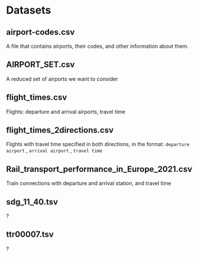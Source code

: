 # Datasets

## airport-codes.csv
A file that contains airports, their codes, and other information about them.

## AIRPORT_SET.csv
A reduced set of airports we want to consider

## flight_times.csv
Flights: departure and arrival airports, travel time

## flight_times_2directions.csv
Flights with travel time specified in both directions, in the format:
`departure airport` , `arrival airport` , `travel time`

## Rail_transport_performance_in_Europe_2021.csv
Train connections with departure and arrival station, and travel time

## sdg_11_40.tsv
?

## ttr00007.tsv
?
